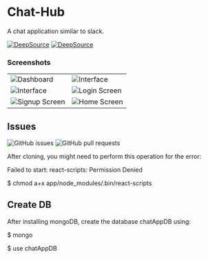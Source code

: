 # Chat-Hub
A chat application similar to slack.

[![DeepSource](https://deepsource.io/gh/nyctophiliacme/Chat-App.svg/?label=active+issues&show_trend=true)](https://deepsource.io/gh/nyctophiliacme/Chat-App/?ref=repository-badge)
[![DeepSource](https://deepsource.io/gh/nyctophiliacme/Chat-App.svg/?label=resolved+issues&show_trend=true)](https://deepsource.io/gh/nyctophiliacme/Chat-App/?ref=repository-badge)

### Screenshots

|  |  |
| --- | --- |
|![Dashboard](./screenshots/dashboard.png) | ![Interface](./screenshots/addUserToChannel.png)|
|![Interface](./screenshots/createChannel.png) | ![Login Screen](./screenshots/login.png)|
|![Signup Screen](./screenshots/signup.png) | ![Home Screen](./screenshots/home.png)|

## Issues


![GitHub issues](https://img.shields.io/github/issues/nyctophiliacme/Chat-App?style=for-the-badge)
![GitHub pull requests](https://img.shields.io/github/issues-pr/nyctophiliacme/Chat-App?style=for-the-badge)

After cloning, you might need to perform this operation for the error:

Failed to start: react-scripts: Permission Denied

$ chmod a+x app/node_modules/.bin/react-scripts



## Create DB

After installing mongoDB, create the database chatAppDB using:

$ mongo

$ use chatAppDB
